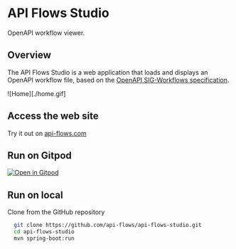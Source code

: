 # API Flows Studio

OpenAPI workflow viewer.

## Overview

The API Flows Studio is a web application that loads and displays an OpenAPI workflow file, based on the [OpenAPI SIG-Workflows specification](https://github.com/OAI/sig-workflows).

![Home][./home.gif]

## Access the web site

Try it out on [api-flows.com](https://api-flows.com/)

## Run on Gitpod

[![Open in Gitpod](https://gitpod.io/button/open-in-gitpod.svg)](https://gitpod.io/#https://github.com/api-flows/api-flows-studio/tree/main)


## Run on local

Clone from the GitHub repository

```bash
  git clone https://github.com/api-flows/api-flows-studio.git
  cd api-flows-studio
  mvn spring-boot:run
```
